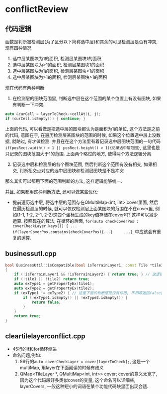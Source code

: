 # conflictReview

## 代码逻辑

函数是判断被检测层(为了区分以下简称选中层)和其余的可见检测层是否有冲突, 现有四种情况

1. 选中层某图块为1的面积, 检测层某图块1的面积
2. 选中层某图块为>1的面积, 检测层某图块1的面积
3. 选中层某图块为1的面积, 检测层某图块>1的面积
4. 选中层某图块为>1的面积, 检测层某图块>1的面积

现在代码有两种判断

1. 在检测层的图块范围里, 判断选中层在这个范围的某个位置上有没有图块, 如果有判断一下冲突.

``` Cpp
auto &curCell = layerToCheck->cellAt(i, j);
if (curCell.isEmpty()) { continue; }
```

上面的代码, 可以看做是把选中层的图块都认为是面积为1的单位, 这个方法是之前的代码, 意图在于, 在遍历检测层某图块的范围的时候, 如果这个位置选中层上没数据, 就略过, 有才做检测. 并且在在这个方法里有着记录选中层图块范围的一句代码`if(posRect.width() > 1 || posRect.height() > 1){记录选中层范围}`, 这里也是只记录的图块范围大于1的范围. 上面两个略过的地方, 使得两个方法逻辑分离.

2. 记录选中层和检测层的各个图块范围, 然后判断这个范围有没有相交, 如果相交, 判断相交点对应的选中层图块和检测层图块是不是冲突

那么其实可以都用下面的范围判断的方法, 这样逻辑能够统一.

并且, 如果都用这种判断方法, 还可以做某些优化:

* 提前遍历选中层, 将选中层的范围存在QMultiMap<int, int> cover里面, 然后在遍历检测层的时候, 就可以仅仅检测层上面某图块的范围在不在cover里, 例如(1-1, 1-2, 2-1, 2-2)这四个坐标生成的key值存储在cover吗? 这样可以减少运算. 按照现在的算法, 在循环的后面, `for(auto checkCoverPos : coverCheckLayer.keys()) { ... if(layerCoverPos.contains(checkCoverPos){...}     ...} `中应该会有重复的运算.

## businessutl.cpp

```CPP
bool BusinessUtil::isCompatible(bool isTerrainLayer1, const Tile *tile1, bool isTerrainLayer2, const Tile *tile2)
{
    if (!isTerrainLayer1 && !isTerrainLayer2) { return true; } // 这逻辑是不是反了, 都不是地形层应该冲突
    if (!tile1 || !tile2) return true;
    auto exType1 = getPropertyEx(tile1);
    auto exType2 = getPropertyEx(tile2);
    if (exType1 != exType2) { // 这里下面的判断感觉没有作用, 不相等返回false就可以
        if (!exType1.isEmpty() || !exType2.isEmpty()) {
            return false;
        }
    }
    return true;
}
```

## cleartilelayerconflict.cpp

* 45行的if和for循环缩进
* 命名问题,例如:
    1. 89行的`auto coverCheckLayer = cover[layerToCheck];`, 这是一个multiMap, 用layer在下面阅读的时候有歧义
    2. QMap<TileLayer *, QMultiMap<int, int>> cover; cover的意义太宽了, 因为这个代码段好多类似cover的变量, 这个命名可以详细些, layerCovers, 一般这种短小的词语在某个功能代码块里面出现合适.
